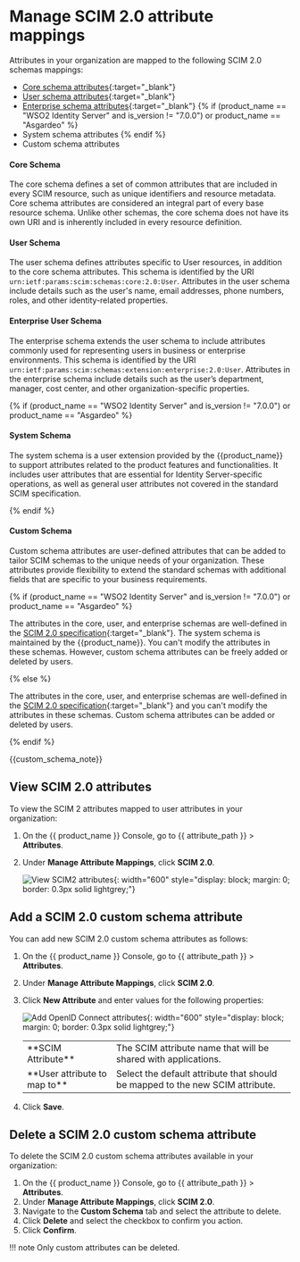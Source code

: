 # Manage SCIM 2.0 attribute mappings

Attributes in your organization are mapped to the following SCIM 2.0 schemas mappings:

- [Core schema attributes](https://datatracker.ietf.org/doc/html/rfc7643#section-3.1){:target="_blank"}
- [User schema attributes](https://datatracker.ietf.org/doc/html/rfc7643#section-4.1){:target="_blank"}
- [Enterprise schema attributes](https://datatracker.ietf.org/doc/html/rfc7643#section-4.3){:target="_blank"}
{% if (product_name == "WSO2 Identity Server" and is_version != "7.0.0") or product_name == "Asgardeo" %}
- System schema attributes
{% endif %}
- Custom schema attributes

#### Core Schema

The core schema defines a set of common attributes that are included in every SCIM resource, such as unique identifiers and resource metadata. Core schema attributes are considered an integral part of every base resource schema. Unlike other schemas, the core schema does not have its own URI and is inherently included in every resource definition.

#### User Schema

The user schema defines attributes specific to User resources, in addition to the core schema attributes. This schema is identified by the URI `urn:ietf:params:scim:schemas:core:2.0:User`. Attributes in the user schema include details such as the user's name, email addresses, phone numbers, roles, and other identity-related properties.

#### Enterprise User Schema

The enterprise schema extends the user schema to include attributes commonly used for representing users in business or enterprise environments. This schema is identified by the URI `urn:ietf:params:scim:schemas:extension:enterprise:2.0:User`. Attributes in the enterprise schema include details such as the user’s department, manager, cost center, and other organization-specific properties.

{% if (product_name == "WSO2 Identity Server" and is_version != "7.0.0") or product_name == "Asgardeo" %}

#### System Schema

The system schema is a user extension provided by the {{product_name}} to support attributes related to the product features and functionalities. It includes user attributes that are essential for Identity Server-specific operations, as well as general user attributes not covered in the standard SCIM specification.

{% endif %}

#### Custom Schema

Custom schema attributes are user-defined attributes that can be added to tailor SCIM schemas to the unique needs of your organization. These attributes provide flexibility to extend the standard schemas with additional fields that are specific to your business requirements.

{% if (product_name == "WSO2 Identity Server" and is_version != "7.0.0") or product_name == "Asgardeo" %}

The attributes in the core, user, and enterprise schemas are well-defined in the [SCIM 2.0 specification](https://datatracker.ietf.org/doc/html/rfc7643){:target="_blank"}. The system schema is maintained by the {{product_name}}. You can't modify the attributes in these schemas. However, custom schema attributes can be freely added or deleted by users.

{% else %}

The attributes in the core, user, and enterprise schemas are well-defined in the [SCIM 2.0 specification](https://datatracker.ietf.org/doc/html/rfc7643){:target="_blank"} and you can't modify the attributes in these schemas. Custom schema attributes can be added or deleted by users.

{% endif %}

{{custom_schema_note}}

## View SCIM 2.0 attributes
To view the SCIM 2 attributes mapped to user attributes in your organization:

1. On the {{ product_name }} Console, go to {{ attribute_path }} > **Attributes**.
2. Under **Manage Attribute Mappings**, click **SCIM 2.0**.

    ![View SCIM2 attributes]({{base_path}}/assets/img/guides/organization/attributes/attribute-mappings/view-scim2-attributes.png){: width="600" style="display: block; margin: 0; border: 0.3px solid lightgrey;"}

## Add a SCIM 2.0 custom schema attribute
You can add new SCIM 2.0 custom schema attributes as follows:

1. On the {{ product_name }} Console, go to {{ attribute_path }} >  **Attributes**.
2. Under **Manage Attribute Mappings**, click **SCIM 2.0**.
3. Click **New Attribute** and enter values for the following properties:

    ![Add OpenID Connect attributes]({{base_path}}/assets/img/guides/organization/attributes/attribute-mappings/add-scim2-attribute-mapping.png){: width="600" style="display: block; margin: 0; border: 0.3px solid lightgrey;"}

    <table>
          <tbody>
            <tr>
                <td>**SCIM Attribute**</td>
                <td>The SCIM attribute name that will be shared with applications.</td>
             </tr>
             <tr>
                <td>**User attribute to map to**</td>
                <td>Select the default attribute that should be mapped to the new SCIM attribute.</td>
             </tr>
          </tbody>
       </table>

4. Click **Save**.

## Delete a SCIM 2.0 custom schema attribute
To delete the SCIM 2.0 custom schema attributes available in your organization:

1. On the {{ product_name }} Console, go to {{ attribute_path }} > **Attributes**.
2. Under **Manage Attribute Mappings**, click **SCIM 2.0**.
3. Navigate to the **Custom Schema** tab and select the attribute to delete.
3. Click **Delete** and select the checkbox to confirm you action.
4. Click **Confirm**.

!!! note
    Only custom attributes can be deleted.